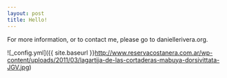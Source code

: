 ```yaml
---
layout: post
title: Hello!
---
```

For more information, or to contact me, please go to daniellerivera.org.

![_config.yml]({{ site.baseurl }}http://www.reservacostanera.com.ar/wp-content/uploads/2011/03/lagartija-de-las-cortaderas-mabuya-dorsivittata-JGV.jpg)

